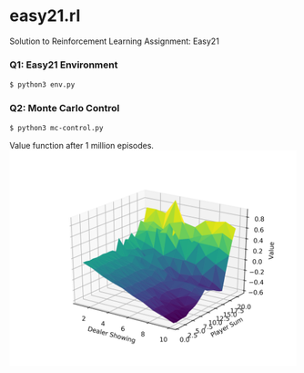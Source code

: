 # easy21.rl
Solution to Reinforcement Learning Assignment: Easy21

### Q1: Easy21 Environment

```bash
$ python3 env.py
```

### Q2: Monte Carlo Control

```bash
$ python3 mc-control.py
```

Value function after 1 million episodes.
![](plots/mc-control.png)
